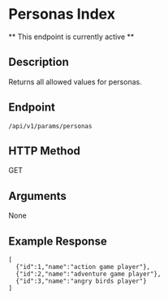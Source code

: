 # Personas Index
** This endpoint is currently active **

## Description
Returns all allowed values for personas.

## Endpoint
`/api/v1/params/personas`

## HTTP Method
GET

## Arguments
None

## Example Response

```
[
  {"id":1,"name":"action game player"},
  {"id":2,"name":"adventure game player"},
  {"id":3,"name":"angry birds player"}
]
```
